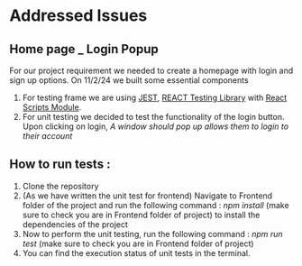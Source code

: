 # Addressed Issues
## Home page _ Login Popup

For our project requirement we needed to create a homepage with login and sign up options. 
On 11/2/24 we built some essential components 
1. For testing frame we are using [JEST](https://jestjs.io/), [REACT Testing Library](https://testing-library.com/docs/react-testing-library/intro/) with [React Scripts Module](https://www.npmjs.com/package/react-scripts). 
2. For unit testing we decided to test the functionality of the login button. Upon clicking on login, *A window should pop up allows them to login to their account*

## How to run tests :
1. Clone the repository
2. (As we have written the unit test for frontend) Navigate to Frontend folder of the project and run the following command :
*npm install* (make sure to check you are in Frontend folder of project) to install the dependencies of the project
3. Now to perform the unit testing, run the following command :
*npm run test* (make sure to check you are in Frontend folder of project)
4. You can find the execution status of unit tests in the terminal.